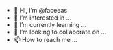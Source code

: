 - 👋 Hi, I’m @faceeas
- 👀 I’m interested in ...
- 🌱 I’m currently learning ...
- 💞️ I’m looking to collaborate on ...
- 📫 How to reach me ...

<!---
faceeas/faceeas is a ✨ special ✨ repository because its `README.md` (this file) appears on your GitHub profile.
You can click the Preview link to take a look at your changes.
--->
